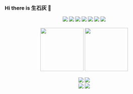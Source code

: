 ### Hi there is 生石灰 👋

<!--
**caozx1110/caozx1110** is a ✨ _special_ ✨ repository because its `README.md` (this file) appears on your GitHub profile.

Here are some ideas to get you started:

- 🔭 I’m currently working on ...
- 🌱 I’m currently learning ...
- 👯 I’m looking to collaborate on ...
- 🤔 I’m looking for help with ...
- 💬 Ask me about ...
- 📫 How to reach me: ...
- 😄 Pronouns: ...
- ⚡ Fun fact: ...
-->

<div align="center"> 
  <img src="https://img.shields.io/badge/skill-C-blue.svg" /> 
  <img src="https://img.shields.io/badge/skill-C++-red.svg" /> 
  <img src="https://img.shields.io/badge/skill-Python-green.svg" /> 
  <img src="https://img.shields.io/badge/skill-Linux-yellow.svg" /> 
  <img src="https://img.shields.io/badge/skill-ROS-blue.svg" /> 
  
  <img src="https://img.shields.io/badge/learning-Java-green.svg" /> 
  
  <img src="https://visitor-badge.glitch.me/badge?page_id=caozx1110" /> 
</div>
<br>

<!-- GitHub数据统计 -->
<div align="center">
  <img height="137px" src="https://github-readme-stats.vercel.app/api?username=caozx1110&hide_title=true&hide_border=true&show_icons=trueline_height=21&theme=dark" />
  <img height="137px" src="https://github-readme-stats.vercel.app/api/top-langs/?username=caozx1110&hide_title=true&hide_border=true&layout=compact&langs_count=6&theme=dark" />
</div>
<br>

<!-- 比较好的开源项目卡片 -->
<div align="center">
<a href="https://github.com/caozx1110/NeedForSpeedAI">
  <img src="https://github-readme-stats.vercel.app/api/pin/?username=caozx1110&repo=NeedForSpeedAI&theme=dark&bg_color=0d1117" /></a>
<a href="https://github.com/caozx1110/Carbon">
  <img src="https://github-readme-stats.vercel.app/api/pin/?username=caozx1110&repo=Carbon&theme=dark&bg_color=0d1117" /></a>
</div>

<div align="center">
<a href="https://github.com/caozx1110/ETDCar">
  <img src="https://github-readme-stats.vercel.app/api/pin/?username=caozx1110&repo=ETDCar&theme=dark&bg_color=0d1117" /></a>
<a href="https://github.com/caozx1110/RobotWriteWord">
  <img src="https://github-readme-stats.vercel.app/api/pin/?username=caozx1110&repo=RobotWriteWord&theme=dark&bg_color=0d1117" /></a>
</div>



